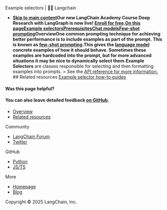Example selectors | 🦜️🔗 Langchain
- **[Skip to main content](#__docusaurus_skipToContent_fallback)Our new LangChain Academy Course Deep Research with LangGraph is now live! [Enroll for free](https://academy.langchain.com/courses/deep-research-with-langgraph/?utm_medium=internal&utm_source=docs&utm_campaign=q3-2025_deep-research-course_co).[On this pageExample selectorsPrerequisitesChat models](/docs/concepts/chat_models/)[Few-shot prompting](/docs/concepts/few_shot_prompting/)Overview[​](#overview)One common prompting technique for achieving better performance is to include examples as part of the prompt. This is known as [few-shot prompting](/docs/concepts/few_shot_prompting).This gives the [language model](/docs/concepts/chat_models/) concrete examples of how it should behave. Sometimes these examples are hardcoded into the prompt, but for more advanced situations it may be nice to dynamically select them.Example Selectors** are classes responsible for selecting and then formatting examples into prompts. > See the [API reference for more information.](https://v03.api.js.langchain.com/classes/_langchain_core.example_selectors.BaseExampleSelector.html) ## Related resources[​](#related-resources) [Example selector how-to guides](/docs/how_to/#example-selectors)

#### Was this page helpful?



#### You can also leave detailed feedback [on GitHub](https://github.com/langchain-ai/langchainjs/issues/new?assignees=&labels=03+-+Documentation&projects=&template=documentation.yml&title=DOC%3A+%3CPlease+write+a+comprehensive+title+after+the+%27DOC%3A+%27+prefix%3E).

- [Overview](#overview)
- [Related resources](#related-resources)

Community

- [LangChain Forum](https://forum.langchain.com/)
- [Twitter](https://twitter.com/LangChainAI)

GitHub

- [Python](https://github.com/langchain-ai/langchain)
- [JS/TS](https://github.com/langchain-ai/langchainjs)

More

- [Homepage](https://langchain.com)
- [Blog](https://blog.langchain.dev)

Copyright © 2025 LangChain, Inc.